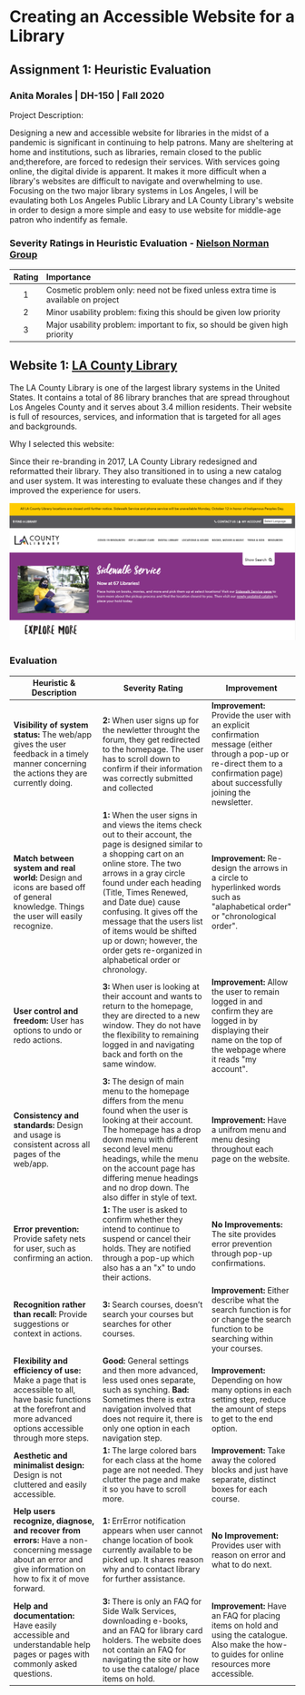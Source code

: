 # Creating an Accessible Website for a Library 
## Assignment 1: Heuristic Evaluation
### Anita Morales | DH-150 | Fall 2020

Project Description:

Designing a new and accessible website for libraries in the midst of a pandemic is significant in continuing to help patrons. Many are sheltering at home and institutions, such as libraries, remain closed to the public and;therefore, are forced to redesign their services. With services going online, the digital divide is apparent. It makes it more difficult when a library's websites are difficult to navigate and overwhelming to use. Focusing on the two major library systems in Los Angeles, I will be evaulating both Los Angeles Public Library and LA County Library's website in order to design a more simple and easy to use website for middle-age patron who indentify as female.

### Severity Ratings in Heuristic Evaluation - [Nielson Norman Group](https://www.nngroup.com/articles/how-to-rate-the-severity-of-usability-problems/)  
Rating  | Importance  |
:---: | :---  |
1  | Cosmetic problem only: need not be fixed unless extra time is available on project  |
2  | Minor usability problem: fixing this should be given low priority  |
3  | Major usability problem: important to fix, so should be given high priority  |

## Website 1: [LA County Library](https://lacountylibrary.org/)

The LA County Library is one of the largest library systems in the United States. It contains a total of 86 library branches that are spread throughout Los Angeles County and it serves about 3.4 million residents. Their website is full of resources, services, and information that is targeted for all ages and backgrounds.

Why I selected this website:

Since their re-branding in 2017, LA County Library redesigned and reformatted their library. They also transitioned in to using a new catalog and user system. It was interesting to evaluate these changes and if they improved the experience for users.

 ![homepage](LaCounty_home.png)
 

### Evaluation

Heuristic & Description |  Severity Rating | Improvement 
--------------------------|---------------------------|------------
**Visibility of system status:** The web/app gives the user feedback in a timely manner concerning the actions they are currently doing. | **2:** When user signs up for the newletter throught the forum, they get redirected to the homepage. The user has to scroll down to confirm if their information was correctly submitted and collected | **Improvement:** Provide the user with an explicit confirmation message (either through a pop-up or re-direct them to a confirmation page) about successfully joining the newsletter.
**Match between system and real world:** Design and icons are based off of general knowledge. Things the user will easily recognize. | **1:** When the user signs in and views the items check out to their account, the page is designed similar to a shopping cart on an online store. The two arrows in a gray circle found under each heading (Title, Times Renewed, and Date due) cause confusing. It gives off the message that the users list of items would be shifted up or down; however, the order gets re-organized in alphabetical order or chronology. | **Improvement:** Re-design the arrows in a circle to hyperlinked words such as "alaphabetical order" or "chronological order".
**User control and freedom:** User has options to undo or redo actions. | **3:** When user is looking at their account and wants to return to the homepage, they are directed to a new window. They do not have the flexibility to remaining logged in and navigating back and forth on the same window. | **Improvement:** Allow the user to remain logged in and confirm they are logged in by displaying their name on the top of the webpage where it reads "my account".
**Consistency and standards:** Design and usage is consistent across all pages of the web/app. | **3:** The design of main menu to the homepage differs from the menu found when the user is looking at their account. The homepage has a drop down menu with different second level menu headings, while the menu on the account page has differing menue headings and no drop down. The also differ in style of text. | **Improvement:** Have a unifrom menu and menu desing throughout each page on the website.
**Error prevention:** Provide safety nets for user, such as confirming an action. | **1:** The user is asked to confirm whether they intend to continue to suspend or cancel their holds. They are notified through a pop-up which also has a an "x" to undo their actions. | **No Improvements:** The site provides error prevention through pop-up confirmations. 
**Recognition rather than recall:** Provide suggestions or context in actions. | **3:** Search courses, doesn’t search your courses but searches for other courses. | **Improvement:** Either describe what the search function is for or change the search function to be searching within your courses. 
**Flexibility and efficiency of use:** Make a page that is accessible to all, have basic functions at the forefront and more advanced options accessible through more steps. |**Good:** General settings and then more advanced, less used ones separate, such as synching. **Bad:** Sometimes there is extra navigation involved that does not require it, there is only one option in each navigation step. | **Improvement:** Depending on how many options in each setting step, reduce the amount of steps to get to the end option.
**Aesthetic and minimalist design:** Design is not cluttered and easily accessible. | **1:** The large colored bars for each class at the home page are not needed. They clutter the page and make it so you have to scroll more. | **Improvement:** Take away the colored blocks and just have separate, distinct boxes for each course.
**Help users recognize, diagnose, and recover from errors:** Have a non-concerning message about an error and give information on how to fix it of move forward. | **1:** ErrError notification appears when user cannot change location of book currently available to be picked up. It shares reason why and to contact library for further assistance. | **No Improvement:** Provides user with reason on error and what to do next.
**Help and documentation:** Have easily accessible and understandable help pages or pages with commonly asked questions. | **3:** There is only an FAQ for Side Walk Services, downloading e-books, and an FAQ for library card holders. The website does not contain an FAQ for navigating the site or how to use the cataloge/ place items on hold. | **Improvement:** Have an FAQ for placing items on hold and using the catalogue. Also make the how- to  guides for online resources more accessible. 
